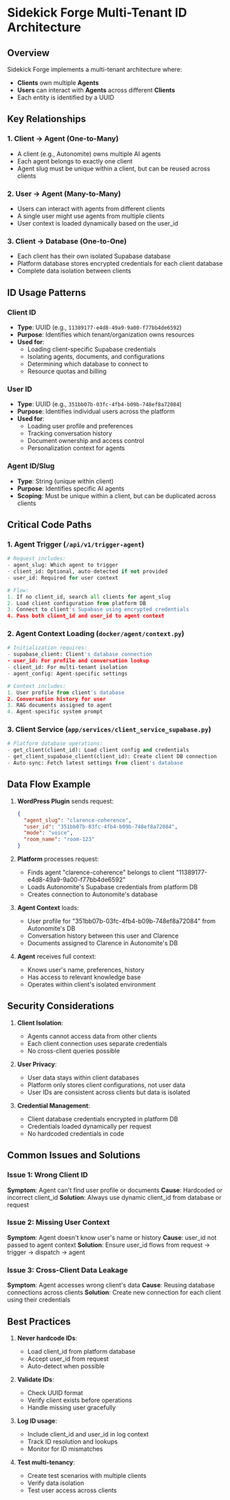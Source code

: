 # Sidekick Forge Multi-Tenant ID Architecture

## Overview

Sidekick Forge implements a multi-tenant architecture where:
- **Clients** own multiple **Agents**
- **Users** can interact with **Agents** across different **Clients**
- Each entity is identified by a UUID

## Key Relationships

### 1. Client → Agent (One-to-Many)
- A client (e.g., Autonomite) owns multiple AI agents
- Each agent belongs to exactly one client
- Agent slug must be unique within a client, but can be reused across clients

### 2. User → Agent (Many-to-Many)
- Users can interact with agents from different clients
- A single user might use agents from multiple clients
- User context is loaded dynamically based on the user_id

### 3. Client → Database (One-to-One)
- Each client has their own isolated Supabase database
- Platform database stores encrypted credentials for each client database
- Complete data isolation between clients

## ID Usage Patterns

### Client ID
- **Type**: UUID (e.g., `11389177-e4d8-49a9-9a00-f77bb4de6592`)
- **Purpose**: Identifies which tenant/organization owns resources
- **Used for**:
  - Loading client-specific Supabase credentials
  - Isolating agents, documents, and configurations
  - Determining which database to connect to
  - Resource quotas and billing

### User ID
- **Type**: UUID (e.g., `351bb07b-03fc-4fb4-b09b-748ef8a72084`)
- **Purpose**: Identifies individual users across the platform
- **Used for**:
  - Loading user profile and preferences
  - Tracking conversation history
  - Document ownership and access control
  - Personalization context for agents

### Agent ID/Slug
- **Type**: String (unique within client)
- **Purpose**: Identifies specific AI agents
- **Scoping**: Must be unique within a client, but can be duplicated across clients

## Critical Code Paths

### 1. Agent Trigger (`/api/v1/trigger-agent`)
```python
# Request includes:
- agent_slug: Which agent to trigger
- client_id: Optional, auto-detected if not provided
- user_id: Required for user context

# Flow:
1. If no client_id, search all clients for agent_slug
2. Load client configuration from platform DB
3. Connect to client's Supabase using encrypted credentials
4. Pass both client_id and user_id to agent context
```

### 2. Agent Context Loading (`docker/agent/context.py`)
```python
# Initialization requires:
- supabase_client: Client's database connection
- user_id: For profile and conversation lookup
- client_id: For multi-tenant isolation
- agent_config: Agent-specific settings

# Context includes:
1. User profile from client's database
2. Conversation history for user
3. RAG documents assigned to agent
4. Agent-specific system prompt
```

### 3. Client Service (`app/services/client_service_supabase.py`)
```python
# Platform database operations:
- get_client(client_id): Load client config and credentials
- get_client_supabase_client(client_id): Create client DB connection
- Auto-sync: Fetch latest settings from client's database
```

## Data Flow Example

1. **WordPress Plugin** sends request:
   ```json
   {
     "agent_slug": "clarence-coherence",
     "user_id": "351bb07b-03fc-4fb4-b09b-748ef8a72084",
     "mode": "voice",
     "room_name": "room-123"
   }
   ```

2. **Platform** processes request:
   - Finds agent "clarence-coherence" belongs to client "11389177-e4d8-49a9-9a00-f77bb4de6592"
   - Loads Autonomite's Supabase credentials from platform DB
   - Creates connection to Autonomite's database

3. **Agent Context** loads:
   - User profile for "351bb07b-03fc-4fb4-b09b-748ef8a72084" from Autonomite's DB
   - Conversation history between this user and Clarence
   - Documents assigned to Clarence in Autonomite's DB

4. **Agent** receives full context:
   - Knows user's name, preferences, history
   - Has access to relevant knowledge base
   - Operates within client's isolated environment

## Security Considerations

1. **Client Isolation**:
   - Agents cannot access data from other clients
   - Each client connection uses separate credentials
   - No cross-client queries possible

2. **User Privacy**:
   - User data stays within client databases
   - Platform only stores client configurations, not user data
   - User IDs are consistent across clients but data is isolated

3. **Credential Management**:
   - Client database credentials encrypted in platform DB
   - Credentials loaded dynamically per request
   - No hardcoded credentials in code

## Common Issues and Solutions

### Issue 1: Wrong Client ID
**Symptom**: Agent can't find user profile or documents
**Cause**: Hardcoded or incorrect client_id
**Solution**: Always use dynamic client_id from database or request

### Issue 2: Missing User Context
**Symptom**: Agent doesn't know user's name or history
**Cause**: user_id not passed to agent context
**Solution**: Ensure user_id flows from request → trigger → dispatch → agent

### Issue 3: Cross-Client Data Leakage
**Symptom**: Agent accesses wrong client's data
**Cause**: Reusing database connections across clients
**Solution**: Create new connection for each client using their credentials

## Best Practices

1. **Never hardcode IDs**:
   - Load client_id from platform database
   - Accept user_id from request
   - Auto-detect when possible

2. **Validate IDs**:
   - Check UUID format
   - Verify client exists before operations
   - Handle missing user gracefully

3. **Log ID usage**:
   - Include client_id and user_id in log context
   - Track ID resolution and lookups
   - Monitor for ID mismatches

4. **Test multi-tenancy**:
   - Create test scenarios with multiple clients
   - Verify data isolation
   - Test user access across clients